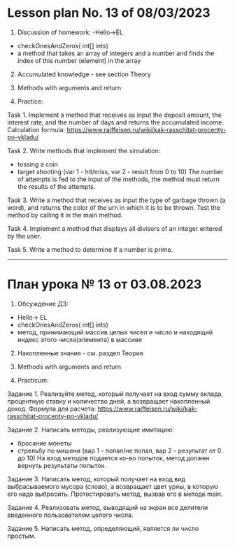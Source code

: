 # Lesson plan No. 13 of 08/03/2023

1. Discussion of homework:
   -Hello->EL
- checkOnesAndZeros( int[] ints)
- a method that takes an array of integers and a number and finds the index of this number (element) in the array

2. Accumulated knowledge -
   see section Theory

3. Methods with arguments and return

4. Practice:

Task 1.
Implement a method that receives as input the deposit amount, the interest rate, and the number of days
and returns the accumulated income.
Calculation formula: https://www.raiffeisen.ru/wiki/kak-rasschitat-procenty-po-vkladu/

Task 2.
Write methods that implement the simulation:
- tossing a coin
- target shooting (var 1 - hit/miss, var 2 - result from 0 to 10)
  The number of attempts is fed to the input of the methods, the method must return the results of the attempts.

Task 3.
Write a method that receives as input the type of garbage thrown (a word), and returns
the color of the urn in which it is to be thrown. Test the method by calling it in the main method.

Task 4.
Implement a method that displays all divisors of an integer entered by the user.

Task 5.
Write a method to determine if a number is prime.

___________________________________________________


# План урока № 13 от 03.08.2023

1. Обсуждение ДЗ:
- Hello-> EL
- checkOnesAndZeros( int[] ints)
- метод, принимающий массив целых чисел и число и находящий индекс этого числа(элемента) в массиве

2. Накопленные знания - 
см. раздел Теория

3. Methods with arguments and return

4. Practicum:

Задание 1.
Реализуйте метод, который получает на вход сумму вклада, процентную ставку и количество дней, 
а возвращает накопленный доход.
Формула для расчета: https://www.raiffeisen.ru/wiki/kak-rasschitat-procenty-po-vkladu/  

Задание 2. 
Написать методы, реализующие имитацию:
- бросание монеты
- стрельбу по мишени (вар 1 - попал/не попал, вар 2 - результат от 0 до 10)
На вход методов подается ко-во попыток, метод должен вернуть результаты попыток.

Задание 3.
Написать метод, который получает на вход вид выбрасываемого мусора (слово), а возвращает
цвет урны, в которую его надо выбросить. Протестировать метод, вызвав его в методе main.

Задание 4.
Реализовать метод, выводящий на экран все делители введенного пользователем целого числа.

Задание 5.
Написать метод, определяющий, является ли число простым.






